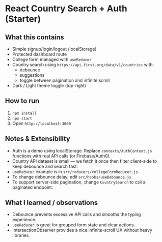 # React Country Search + Auth (Starter)

## What this contains
- Simple signup/login/logout (localStorage)
- Protected dashboard route
- College form managed with `useReducer`
- Country search using `https://api.first.org/data/v1/countries` with:
  - debounce
  - suggestions
  - toggle between pagination and infinite scroll
- Dark / Light theme toggle (top-right)

## How to run
1. `npm install`
2. `npm start`
3. Open `http://localhost:3000`

## Notes & Extensibility
- Auth is a demo using localStorage. Replace `contexts/AuthContext.js` functions with real API calls (or Firebase/Auth0).
- Country API dataset is small — we fetch it once then filter client-side to keep debounce and search fast.
- `useReducer` example is in `src/reducers/collegeFormReducer.js`.
- To change debounce delay, edit `src/hooks/useDebounce.js`.
- To support server-side pagination, change `CountrySearch` to call a paginated endpoint.

## What I learned / observations
- Debounce prevents excessive API calls and smooths the typing experience.
- `useReducer` is great for grouped form state and clear actions.
- IntersectionObserver provides a nice infinite-scroll UX without heavy libraries.
